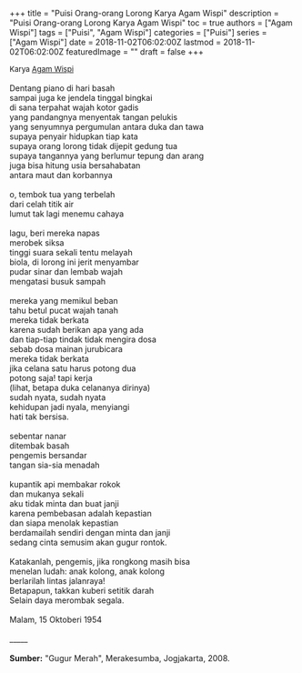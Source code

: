 +++
title = "Puisi Orang-orang Lorong Karya Agam Wispi"
description = "Puisi Orang-orang Lorong Karya Agam Wispi"
toc = true
authors = ["Agam Wispi"]
tags = ["Puisi", "Agam Wispi"]
categories = ["Puisi"]
series = ["Agam Wispi"]
date = 2018-11-02T06:02:00Z
lastmod = 2018-11-02T06:02:00Z
featuredImage = ""
draft = false
+++

<div style="text-align: justify;">
<div style="font-size: small;">Karya <a href="/authors/agam-wispi/" target="_blank">Agam Wispi</a></div><br />
Dentang piano di hari basah<br />sampai juga ke jendela tinggal bingkai<br />di sana terpahat wajah kotor gadis<br />yang pandangnya menyentak tangan pelukis<br />yang senyumnya pergumulan antara duka dan tawa<br />supaya penyair hidupkan tiap kata<br />supaya orang lorong tidak dijepit gedung tua<br />supaya tangannya yang berlumur tepung dan arang<br />juga bisa hitung usia bersahabatan<br />antara maut dan korbannya<br /><br />o, tembok tua yang terbelah<br />dari celah titik air<br />lumut tak lagi menemu cahaya<br /><br />lagu, beri mereka napas<br />merobek siksa<br />tinggi suara sekali tentu melayah<br />biola, di lorong ini jerit menyambar<br />pudar sinar dan lembab wajah<br />mengatasi busuk sampah<br /><br />mereka yang memikul beban<br />tahu betul pucat wajah tanah<br />mereka tidak berkata<br />karena sudah berikan apa yang ada<br />dan tiap-tiap tindak tidak mengira dosa<br />sebab dosa mainan jurubicara<br />mereka tidak berkata<br />jika celana satu harus potong dua<br />potong saja! tapi kerja<br />(lihat, betapa duka celananya dirinya)<br />sudah nyata, sudah nyata<br />kehidupan jadi nyala, menyiangi<br />hati tak bersisa.<br /><br />sebentar nanar<br />ditembak basah<br />pengemis bersandar<br />tangan sia-sia menadah<br /><br />kupantik api membakar rokok<br />dan mukanya sekali<br />aku tidak minta dan buat janji<br />karena pembebasan adalah kepastian<br />dan siapa menolak kepastian<br />berdamailah sendiri dengan minta dan janji<br />sedang cinta semusim akan gugur rontok.<br /><br />Katakanlah, pengemis, jika rongkong masih bisa<br />menelan ludah: anak kolong, anak kolong<br />berlarilah lintas jalanraya!<br />Betapapun, takkan kuberi setitik darah<br />Selain daya merombak segala.<br /><br />Malam, 15 Oktoberi 1954<br /><br />
_____<br /><br />
<b>Sumber:</b> "Gugur Merah", Merakesumba, Jogjakarta, 2008.</div>
